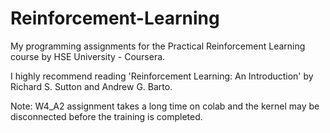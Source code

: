 # Reinforcement-Learning

My programming assignments for the Practical Reinforcement Learning course by HSE University - Coursera.

I highly recommend reading 'Reinforcement Learning: An Introduction' by Richard S. Sutton and Andrew G. Barto.

Note: W4_A2 assignment takes a long time on colab and the kernel may be disconnected before the training is completed.
